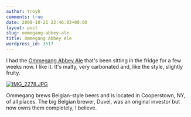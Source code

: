 ```yaml
---
author: troyh
comments: true
date: 2008-10-21 22:46:03+00:00
layout: post
slug: ommegang-abbey-ale
title: Ommegang Abbey Ale
wordpress_id: 3517
---
```


I had the [Ommegang Abbey Ale](http://www.ommegang.com/index.php?mcat=1&scat=2) that's been sitting in the fridge for a few weeks now. I like it. It's malty, very carbonated and, like the style, slightly fruity.

[![IMG_2278.JPG](http://farm4.static.flickr.com/3164/2962926912_e67710ec90.jpg)](http://www.flickr.com/photos/troyh/2962926912/)

Ommegang brews Belgian-style beers and is located in Cooperstown, NY, of all places. The big Belgian brewer, Duvel, was an original investor but now owns them completely, I believe.

